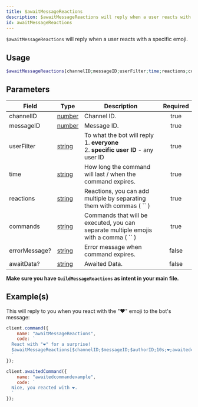 ```yaml
---
title: $awaitMessageReactions
description: $awaitMessageReactions will reply when a user reacts with a specific emoji.
id: awaitMessageReactions
---
```


`$awaitMessageReactions` will reply when a user reacts with a specific emoji.

## Usage

```php
$awaitMessageReactions[channelID;messageID;userFilter;time;reactions;commands;errorMessage?;awaitData?]
```

## Parameters

| Field         | Type                                                                                              | Description                                                                                    | Required |
| ------------- | ------------------------------------------------------------------------------------------------- | ---------------------------------------------------------------------------------------------- | :------: |
| channelID     | [number](https://developer.mozilla.org/en-US/docs/Web/JavaScript/Reference/Global_Objects/Number) | Channel ID.                                                                                    |   true   |
| messageID     | [number](https://developer.mozilla.org/en-US/docs/Web/JavaScript/Reference/Global_Objects/Number) | Message ID.                                                                                    |   true   |
| userFilter    | [string](https://developer.mozilla.org/en-US/docs/Web/JavaScript/Reference/Global_Objects/String) | To what the bot will reply <br /> 1. **everyone** <br /> 2. **specific user ID** - any user ID |   true   |
| time          | [string](https://developer.mozilla.org/en-US/docs/Web/JavaScript/Reference/Global_Objects/String) | How long the command will last / when the command expires.                                     |   true   |
| reactions     | [string](https://developer.mozilla.org/en-US/docs/Web/JavaScript/Reference/Global_Objects/String) | Reactions, you can add multiple by separating them with commas ( `` )                          |   true   |
| commands      | [string](https://developer.mozilla.org/en-US/docs/Web/JavaScript/Reference/Global_Objects/String) | Commands that will be executed, you can separate multiple emojis with a comma ( `` )           |   true   |
| errorMessage? | [string](https://developer.mozilla.org/en-US/docs/Web/JavaScript/Reference/Global_Objects/String) | Error message when command expires.                                                            |  false   |
| awaitData?    | [string](https://developer.mozilla.org/en-US/docs/Web/JavaScript/Reference/Global_Objects/String) | Awaited Data.                                                                                  |  false   |

**Make sure you have `GuildMessageReactions` as intent in your main file.**

## Example(s)

This will reply to you when you react with the "❤️" emoji to the bot's message:

```js
client.command({
    name: "awaitMessageReactions",
    code: `
  React with "❤️" for a surprise! 
  $awaitMessageReactions[$channelID;$messageID;$authorID;10s;❤️;awaitedcommandexample;Whoops! You didn't react in time..]
  `
});

client.awaitedCommand({
    name: "awaitedcommandexample",
    code: `
  Nice, you reacted with ❤️.
  `
});
```
